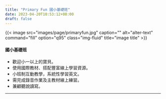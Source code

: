 ```yaml
---
title: "Primary Fun 國小基礎班"
date: 2023-04-20T10:53:12+08:00
draft: false
---
```


{{< image src="images/page/primaryfun.jpg" caption="" alt="alter-text" command="fill" option="q95" class="img-fluid" title="image title" >}}

#### 國小基礎班

* 歡迎小一以上的寶貝。
* 使用國際教材、搭配豐富線上學習資源。
* 小班制互動教學，系統性學習英文。
* 需完成錄音作業及主教材線上練習。
* 兼顧聽說讀寫。

---
